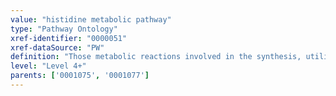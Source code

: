 ```yaml
---
value: "histidine metabolic pathway"
type: "Pathway Ontology"
xref-identifier: "0000051"
xref-dataSource: "PW"
definition: "Those metabolic reactions involved in the synthesis, utilization and/or degradation of histidine, an essential amino acid which can act as either a proton donor or a proton acceptor. While the synthesis and degradation pathways of histidine are present in microorganisms, histidine can be acted upon by eukaryotic enzymes. Histidine is the precursor of histamine, involved in immune responses and also acting as a neurotransmitter."
level: "Level 4+"
parents: ['0001075', '0001077']
---
```

